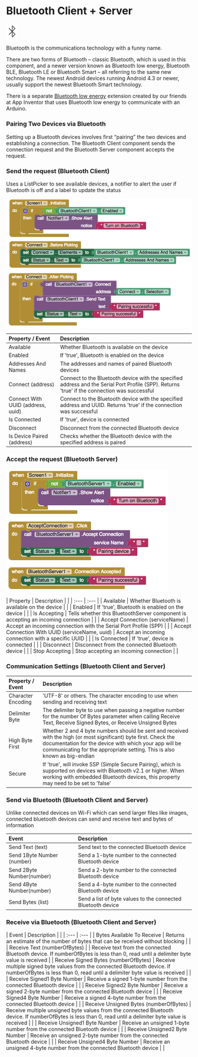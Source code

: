 # Bluetooth Client + Server

### ![](../../../../.gitbook/assets/bluetooth-icon.png)

Bluetooth is the communications technology with a funny name. 

There are two forms of Bluetooth – classic Bluetooth, which is used in this component, and a newer version known as Bluetooth low energy, Bluetooth BLE, Bluetooth LE or Bluetooth Smart – all referring to the same new technology. The newest Android devices running Android 4.3 or newer, usually support the newest Bluetooth Smart technology.

There is a separate [Bluetooth low energy](http://iot.appinventor.mit.edu/#/bluetoothle/bluetoothleintro) extension created by our friends at App Inventor that uses Bluetooth low energy to communicate with an Arduino.

### Pairing Two Devices via Bluetooth

Setting up a Bluetooth devices involves first “pairing” the two devices and establishing a connection. The Bluetooth Client component sends the connection request and the Bluetooth Server component accepts the request.

### Send the request \(Bluetooth Client\)

Uses a ListPicker to see available devices, a notifier to alert the user if Bluetooth is off and a label to update the status

![](../../../../.gitbook/assets/bluetooth-blocks-1.png)

| Property / Event | Description |
| :--- | :--- |
| Available | Whether Bluetooth is available on the device |
| Enabled | If 'true', Bluetooth is enabled on the device |
| Addresses And Names | The addresses and names of paired Bluetooth devices |
| Connect \(address\) | Connect to the Bluetooth device with the specified address and the Serial Port Profile \(SPP\). Returns 'true' if the connection was successful |
| Connect With UUID \(address, uuid\) | Connect to the Bluetooth device with the specified address and UUID. Returns 'true' if the connection was successful |
| Is Connected | If 'true', device is connected |
| Disconnect | Disconnect from the connected Bluetooth device |
| Is Device Paired \(address\) | Checks whether the Bluetooth device with the specified address is paired |

### Accept the request \(Bluetooth Server\)

![](../../../../.gitbook/assets/bluetooth-blocks-2.png)

| Property | Description |  |
| :--- | :--- |
| Available | Whether Bluetooth is available on the device |  |
| Enabled | If 'true', Bluetooth is enabled on the device |  |
| Is Accepting | Tells whether this BluetoothServer component is accepting an incoming connection |  |
| Accept Connection \(serviceName\) | Accept an incoming connection with the Serial Port Profile \(SPP\) |  |
| Accept Connection With UUID \(serviceName, uuid\) | Accept an incoming connection with a specific UUID |  |
| Is Connected | If 'true', device is connected |  |
| Disconnect | Disconnect from the connected Bluetooth device |  |
| Stop Accepting | Stop accepting an incoming connection |  |

### Communication Settings \(Bluetooth Client and Server\)

| Property / Event | Description |
| :--- | :--- |
| Character Encoding | 'UTF-8' or others. The character encoding to use when sending and receiving text |
| Delimiter Byte | The delimiter byte to use when passing a negative number for the number Of Bytes parameter when calling Receive Text, Receive Signed Bytes, or Receive Unsigned Bytes |
| High Byte First | Whether 2 and 4 byte numbers should be sent and received with the high \(or most significant\) byte first. Check the documentation for the device with which your app will be communicating for the appropriate setting. This is also known as big-endian |
| Secure | If 'true', will invoke SSP \(Simple Secure Pairing\), which is supported on devices with Bluetooth v2.1 or higher. When working with embedded Bluetooth devices, this property may need to be set to 'false' |

### Send via Bluetooth \(Bluetooth Client and Server\)

Unlike connected devices on Wi-Fi which can send larger files like images, connected bluetooth devices can send and receive text and bytes of information

| Event | Description |
| :--- | :--- |
| Send Text \(text\) | Send text to the connected Bluetooth device |
| Send 1Byte Number \(number\) | Send a 1-byte number to the connected Bluetooth device |
| Send 2Byte Number\(number\) | Send a 2-byte number to the connected Bluetooth device |
| Send 4Byte Number\(number\) | Send a 4-byte number to the connected Bluetooth device |
| Send Bytes \(list\) | Send a list of byte values to the connected Bluetooth device |

### Receive via Bluetooth \(Bluetooth Client and Server\)

| Event | Description |  |
| :--- | :--- |
| Bytes Available To Receive | Returns an estimate of the number of bytes that can be received without blocking |  |
| Receive Text \(numberOfBytes\) |  | Receive text from the connected Bluetooth device. If numberOfBytes is less than 0, read until a delimiter byte value is received |
| Receive Signed Bytes \(numberOfBytes\) | Receive multiple signed byte values from the connected Bluetooth device. If numberOfBytes is less than 0, read until a delimiter byte value is received |  |
| Receive Signed1 Byte Number | Receive a signed 1-byte number from the connected Bluetooth device |  |
| Receive Signed2 Byte Number | Receive a signed 2-byte number from the connected Bluetooth device |  |
| Receive Signed4 Byte Number | Receive a signed 4-byte number from the connected Bluetooth device |  |
| Receive Unsigned Bytes \(numberOfBytes\) | Receive multiple unsigned byte values from the connected Bluetooth device. If numberOfBytes is less than 0, read until a delimiter byte value is received |  |
| Receive Unsigned1 Byte Number | Receive an unsigned 1-byte number from the connected Bluetooth device |  |
| Receive Unsigned2 Byte Number | Receive an unsigned 2-byte number from the connected Bluetooth device |  |
| Receive Unsigned4 Byte Number | Receive an unsigned 4-byte number from the connected Bluetooth device |  |


